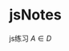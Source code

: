 <script type="text/javascript" src="http://cdn.mathjax.org/mathjax/latest/MathJax.js?config=default"></script> <script></script>
# jsNotes
js练习
$A\in D$
